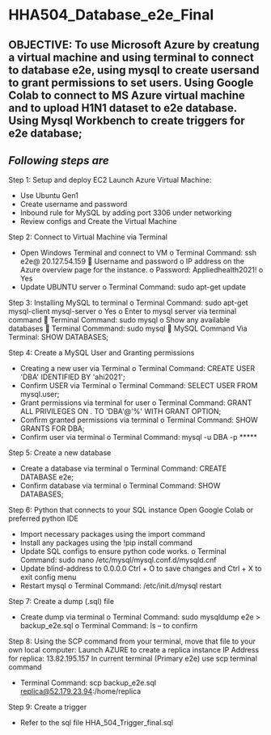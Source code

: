 # HHA504_Database_e2e_Final

## **OBJECTIVE:** To use Microsoft Azure by creatung a virtual machine and using terminal to connect to database e2e, using mysql to create usersand to grant permissions to set users. Using Google Colab to connect to MS Azure virtual machine and to upload H1N1 dataset to e2e database. Using Mysql Workbench to create triggers for e2e database;

## *Following steps are*

Step 1: Setup and deploy EC2
Launch Azure Virtual Machine:
-	Use Ubuntu Gen1
-	Create username and password
-	Inbound rule for MySQL by adding port 3306 under networking
-	Review configs and Create the Virtual Machine

Step 2: Connect to Virtual Machine via Terminal
-	Open Windows Terminal and connect to VM
o	Terminal Command: ssh e2e@ 20.127.54.159
	Username and password
o	IP address on the Azure overview page for the instance.
o	Password: Appliedhealth2021!
o	Yes
-	Update UBUNTU server
o	Terminal Command: sudo apt-get update

Step 3: Installing MySQL to terminal 
o	Terminal Command: sudo apt-get mysql-client mysql-server
o	Yes
o	Enter to mysql server via terminal command
	Terminal Command: sudo mysql
o	Show any available databases 
	Terminal Commmand: sudo mysql
	MySQL Command Via Terminal: SHOW DATABASES;

Step 4: Create a MySQL User and Granting permissions
-	Creating a new user via Terminal 
o	Terminal Command: CREATE USER 'DBA' IDENTIFIED BY 'ahi2021';
-	Confirm USER via Terminal
o	Terminal Command: SELECT USER FROM mysql.user;
-	Grant permissions via terminal for user
o	Terminal Command: GRANT ALL PRIVILEGES ON *.* TO 'DBA'@'%' WITH GRANT OPTION;
-	Confirm granted permissions via terminal
o	Terminal Command: SHOW GRANTS FOR DBA;
-	Confirm user via terminal
o	Terminal Command: mysql -u DBA -p *****

Step 5: Create a new database
-	Create a database via terminal
o	Terminal Command: CREATE DATABASE e2e;
-	Confirm database via terminal
o	Terminal Command: SHOW DATABASES;

Step 6: Python that connects to your SQL instance
Open Google Colab or preferred python IDE
-	Import necessary packages using the import command
-	Install any packages using the !pip install command
-	Update SQL configs to ensure python code works. 
o	Terminal Command: sudo nano /etc/mysql/mysql.conf.d/mysqld.cnf
-	Update blind-address to 0.0.0.0 Ctrl + O to save changes and Ctrl + X to exit config menu
-	Restart mysql 
o	Terminal Command: /etc/init.d/mysql restart 

Step 7: Create a dump (.sql) file
-	Create dump via terminal 
o	Terminal Command: sudo mysqldump e2e > backup_e2e.sql
o	Terminal Command: ls – to confirm

Step 8: Using the SCP command from your terminal, move that file to your own local computer:
Launch AZURE to create a replica instance
IP Address for replica: 13.82.195.157
In current terminal (Primary e2e) use scp terminal command
-	Terminal Command: scp backup_e2e.sql replica@52.179.23.94:/home/replica

Step 9: Create a trigger
-	Refer to the sql file HHA_504_Trigger_final.sql
